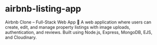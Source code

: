 # airbnb-listing-app
Airbnb Clone – Full-Stack Web App 🏡 A web application where users can create, edit, and manage property listings with image uploads, authentication, and reviews. Built using Node.js, Express, MongoDB, EJS, and Cloudinary.
